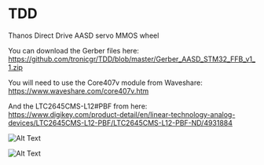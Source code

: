 # TDD
Thanos Direct Drive AASD servo MMOS wheel

You can download the Gerber files here:
https://github.com/tronicgr/TDD/blob/master/Gerber_AASD_STM32_FFB_v1_1.zip


You will need to use the Core407v module from Waveshare:
https://www.waveshare.com/core407v.htm

And the LTC2645CMS-L12#PBF from here:
https://www.digikey.com/product-detail/en/linear-technology-analog-devices/LTC2645CMS-L12-PBF/LTC2645CMS-L12-PBF-ND/4931884


![Alt Text](https://github.com/tronicgr/TDD/blob/master/AASDSTM32FFBv1_1_TOP_small.jpg)

![Alt Text](https://github.com/tronicgr/TDD/blob/master/AASDSTM32FFBv1_1_BOTTOM_small.jpg)

